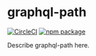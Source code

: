 # graphql-path

[![CircleCI][build-badge]][build]
[![npm package][npm-badge]][npm]

Describe graphql-path here.

[build-badge]: https://circleci.com/gh/brysgo/graphql-path.svg?style=svg
[build]: https://circleci.com/gh/brysgo/graphql-path

[npm-badge]: https://img.shields.io/npm/v/graphql-path.png?style=flat-square
[npm]: https://www.npmjs.org/package/graphql-path
